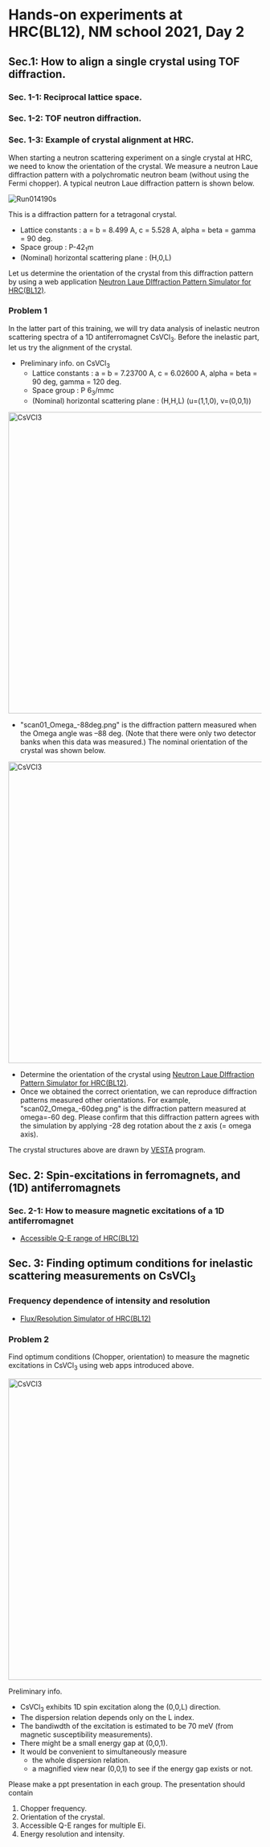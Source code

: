 # Hands-on experiments at HRC(BL12), NM school 2021, Day 2

## Sec.1: How to align a single crystal using TOF diffraction.
### Sec. 1-1: Reciprocal lattice space.
### Sec. 1-2: TOF neutron diffraction.
### Sec. 1-3: Example of crystal alignment at HRC.
When starting a neutron scattering experiment on a single crystal at HRC, we need to know the orientation of the crystal. We measure a neutron Laue diffraction pattern with a polychromatic neutron beam (without using the Fermi chopper). A typical neutron Laue diffraction pattern is shown below.

![Run014190s](https://user-images.githubusercontent.com/50174733/144376337-cc8e8707-e416-4f50-8db9-2edfd741b45a.png)

This is a diffraction pattern for a tetragonal crystal.
* Lattice constants : a = b = 8.499 A, c = 5.528 A, alpha = beta = gamma = 90 deg.
* Space group : P-42<sub>1</sub>m
* (Nominal) horizontal scattering plane : (H,0,L)

Let us determine the orientation of the crystal from this diffraction pattern by using a web application [Neutron Laue DIffraction Pattern Simulator for HRC(BL12)](https://nakajima.issp.u-tokyo.ac.jp/tools/hrc_laue_sim/).

### Problem 1
In the latter part of this training, we will try data analysis of inelastic neutron scattering spectra of a 1D antiferromagnet CsVCl<sub>3</sub>. Before the inelastic part, let us try the alignment of the crystal.

* Preliminary info. on CsVCl<sub>3</sub>
    * Lattice constants : a = b = 7.23700 A, c = 6.02600 A, alpha = beta = 90 deg,  gamma = 120 deg.
    * Space group : P 6<sub>3</sub>/mmc
    * (Nominal) horizontal scattering plane : (H,H,L) (u=(1,1,0), v=(0,0,1))

<img width="600" alt="CsVCl3" src="https://user-images.githubusercontent.com/50174733/144379217-b996c811-c1dc-44f1-9631-f1500287977f.png">

* "scan01_Omega_-88deg.png" is the diffraction pattern measured when the Omega angle was –88 deg. (Note that there were only two detector banks when this data was measured.) The nominal orientation of the crystal was shown below.

<img width="600" alt="CsVCl3" src="https://user-images.githubusercontent.com/50174733/144383253-9293460a-315e-4efd-a289-f0b4f794dec5.png">

* Determine the orientation of the crystal using [Neutron Laue DIffraction Pattern Simulator for HRC(BL12)](https://nakajima.issp.u-tokyo.ac.jp/tools/hrc_laue_sim/).
* Once we obtained the correct orientation, we can reproduce diffraction patterns measured other orientations. For example, "scan02_Omega_-60deg.png" is the diffraction pattern measured at omega=-60 deg. Please confirm that this diffraction pattern agrees with the simulation by applying -28 deg rotation about the z axis (= omega axis). 

The crystal structures above are drawn by [VESTA](https://jp-minerals.org/vesta/jp/) program.

## Sec. 2: Spin-excitations in ferromagnets, and (1D) antiferromagnets

### Sec. 2-1: How to measure magnetic excitations of a 1D antiferromagnet

* [Accessible Q-E range of HRC(BL12)](https://nakajima.issp.u-tokyo.ac.jp/tools/hrc_qe_range/)

## Sec. 3: Finding optimum conditions for inelastic scattering measurements on CsVCl<sub>3</sub> 
### Frequency dependence of intensity and resolution

* [Flux/Resolution Simulator of HRC(BL12)](https://nakajima.issp.u-tokyo.ac.jp/tools/hrc_flux_reso_simulator/)

### Problem 2
Find optimum conditions (Chopper, orientation) to measure the magnetic excitations in CsVCl<sub>3</sub> using web apps introduced above. 

<img width="600" alt="CsVCl3" src="https://user-images.githubusercontent.com/50174733/145143273-9309b86a-33ae-41cc-b5e9-d49401be7636.png">

Preliminary info.
* CsVCl<sub>3</sub> exhibits 1D spin excitation along the (0,0,L) direction. 
* The dispersion relation depends only on the L index.
* The bandiwdth of the excitation is estimated to be 70 meV (from magnetic susceptibility measurements).
* There might be a small energy gap at (0,0,1).
* It would be convenient to simultaneously measure 
    * the whole dispersion relation.
    * a magnified view near (0,0,1) to see if the energy gap exists or not. 

Please make a ppt presentation in each group.
The presentation should contain
1. Chopper frequency.
2. Orientation of the crystal.
3. Accessible Q-E ranges for multiple Ei.
4. Energy resolution and intensity.


